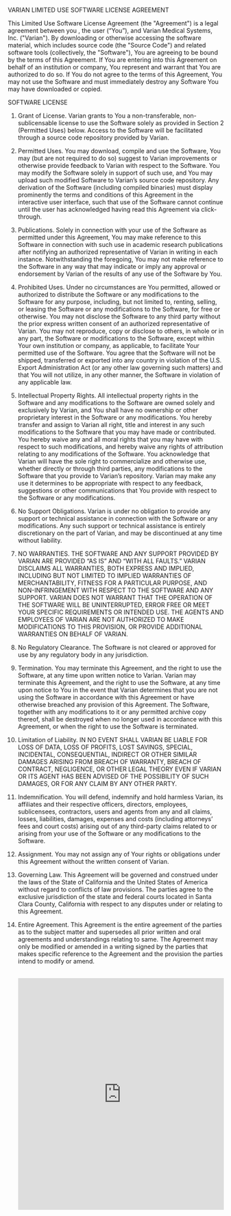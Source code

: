 VARIAN LIMITED USE SOFTWARE LICENSE AGREEMENT

This Limited Use Software License Agreement (the "Agreement") is a legal agreement between you , the
user (“You”), and Varian Medical Systems, Inc. ("Varian"). By downloading or otherwise accessing the
software material, which includes source code (the "Source Code") and related software tools (collectively,
the "Software"), You are agreeing to be bound by the terms of this Agreement. If You are entering into this
Agreement on behalf of an institution or company, You represent and warrant that You are authorized to do
so. If You do not agree to the terms of this Agreement, You may not use the Software and must immediately
destroy any Software You may have downloaded or copied.

SOFTWARE LICENSE

1. Grant of License. Varian grants to You a non-transferable, non-sublicensable license to use
the Software solely as provided in Section 2 (Permitted Uses) below. Access to the Software will be
facilitated through a source code repository provided by Varian.

2. Permitted Uses. You may download, compile and use the Software, You may (but are not required to do
so) suggest to Varian improvements or otherwise provide feedback to Varian with respect to the
Software. You may modify the Software solely in support of such use, and You may upload such
modified Software to Varian’s source code repository. Any derivation of the Software (including compiled
binaries) must display prominently the terms and conditions of this Agreement in the interactive user
interface, such that use of the Software cannot continue until the user has acknowledged having read
this Agreement via click-through.

3. Publications. Solely in connection with your use of the Software as permitted under this Agreement, You
may make reference to this Software in connection with such use in academic research publications
after notifying an authorized representative of Varian in writing in each instance. Notwithstanding the
foregoing, You may not make reference to the Software in any way that may indicate or imply any
approval or endorsement by Varian of the results of any use of the Software by You.

4. Prohibited Uses. Under no circumstances are You permitted, allowed or authorized to distribute the
Software or any modifications to the Software for any purpose, including, but not limited to, renting,
selling, or leasing the Software or any modifications to the Software, for free or otherwise. You may not
disclose the Software to any third party without the prior express written consent of an authorized
representative of Varian. You may not reproduce, copy or disclose to others, in whole or in any part, the
Software or modifications to the Software, except within Your own institution or company, as applicable,
to facilitate Your permitted use of the Software. You agree that the Software will not be shipped,
transferred or exported into any country in violation of the U.S. Export Administration Act (or any other
law governing such matters) and that You will not utilize, in any other manner, the Software in
violation of any applicable law.

5. Intellectual Property Rights. All intellectual property rights in the Software and any modifications to the
Software are owned solely and exclusively by Varian, and You shall have no ownership or other
proprietary interest in the Software or any modifications. You hereby transfer and assign to Varian all
right, title and interest in any such modifications to the Software that you may have made or contributed.
You hereby waive any and all moral rights that you may have with respect to such modifications, and
hereby waive any rights of attribution relating to any modifications of the Software. You acknowledge
that Varian will have the sole right to commercialize and otherwise use, whether directly or through third
parties, any modifications to the Software that you provide to Varian’s repository. Varian may make any
use it determines to be appropriate with respect to any feedback, suggestions or other communications
that You provide with respect to the Software or any modifications.

6. No Support Obligations. Varian is under no obligation to provide any support or technical assistance in
connection with the Software or any modifications. Any such support or technical assistance is entirely
discretionary on the part of Varian, and may be discontinued at any time without liability.

7. NO WARRANTIES. THE SOFTWARE AND ANY SUPPORT PROVIDED BY VARIAN ARE PROVIDED
“AS IS” AND “WITH ALL FAULTS.” VARIAN DISCLAIMS ALL WARRANTIES, BOTH EXPRESS AND
IMPLIED, INCLUDING BUT NOT LIMITED TO IMPLIED WARRANTIES OF MERCHANTABILITY,
FITNESS FOR A PARTICULAR PURPOSE, AND NON-INFRINGEMENT WITH RESPECT TO THE
SOFTWARE AND ANY SUPPORT. VARIAN DOES NOT WARRANT THAT THE OPERATION OF THE
SOFTWARE WILL BE UNINTERRUPTED, ERROR FREE OR MEET YOUR SPECIFIC
REQUIREMENTS OR INTENDED USE. THE AGENTS AND EMPLOYEES OF VARIAN ARE NOT
AUTHORIZED TO MAKE MODIFICATIONS TO THIS PROVISION, OR PROVIDE ADDITIONAL
WARRANTIES ON BEHALF OF VARIAN.

8. No Regulatory Clearance. The Software is not cleared or approved for use by any regulatory body in any
jurisdiction.

9. Termination. You may terminate this Agreement, and the right to use the Software, at any time upon
written notice to Varian. Varian may terminate this Agreement, and the right to use the Software, at any
time upon notice to You in the event that Varian determines that you are not using the Software in
accordance with this Agreement or have otherwise breached any provision of this Agreement. The
Software, together with any modifications to it or any permitted archive copy thereof, shall be destroyed
when no longer used in accordance with this Agreement, or when the right to use the Software is
terminated.

10. Limitation of Liability. IN NO EVENT SHALL VARIAN BE LIABLE FOR LOSS OF DATA, LOSS OF
PROFITS, LOST SAVINGS, SPECIAL, INCIDENTAL, CONSEQUENTIAL, INDIRECT OR
OTHER SIMILAR DAMAGES ARISING FROM BREACH OF WARRANTY, BREACH OF
CONTRACT, NEGLIGENCE, OR OTHER LEGAL THEORY EVEN IF VARIAN OR ITS AGENT HAS
BEEN ADVISED OF THE POSSIBILITY OF SUCH DAMAGES, OR FOR ANY CLAIM BY ANY OTHER
PARTY.

11. Indemnification. You will defend, indemnify and hold harmless Varian, its affiliates and their respective
officers, directors, employees, sublicensees, contractors, users and agents from any and all claims,
losses, liabilities, damages, expenses and costs (including attorneys’ fees and court costs) arising out of
any third-party claims related to or arising from your use of the Software or any modifications to the
Software.

12. Assignment. You may not assign any of Your rights or obligations under this Agreement without the
written consent of Varian.

13. Governing Law. This Agreement will be governed and construed under the laws of the State of California
and the United States of America without regard to conflicts of law provisions. The parties agree to the
exclusive jurisdiction of the state and federal courts located in Santa Clara County, California with
respect to any disputes under or relating to this Agreement.

14. Entire Agreement. This Agreement is the entire agreement of the parties as to the subject matter and
supersedes all prior written and oral agreements and understandings relating to same. The Agreement
may only be modified or amended in a writing signed by the parties that makes specific reference to the
Agreement and the provision the parties intend to modify or amend.<br><br>


    <iframe
      id="JotFormIFrame-250980303837156"
      title="Varian Limited Use Software License Agreement (DoseDynamicArcs)"
      onload="window.parent.scrollTo(0,0)"
      allowtransparency="true"
      allow="geolocation; microphone; camera; fullscreen"
      src="https://form.jotform.com/250980303837156"
      frameborder="0"
      style="min-width:100%;max-width:100%;height:539px;border:none;"
      scrolling="no"
    >
    </iframe>
    <script src='https://cdn.jotfor.ms/s/umd/latest/for-form-embed-handler.js'></script>
    <script>window.jotformEmbedHandler("iframe[id='JotFormIFrame-250980303837156']", "https://form.jotform.com/")</script>
    
